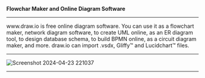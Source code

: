 <b>Flowchar Maker and Online Diagram Software</b>

<hr>

<p>www.draw.io is free online diagram software. You can use it as a flowchart maker, network diagram software, to create UML online, as an ER diagram tool, to design database schema, to build BPMN online, as a circuit diagram maker, and more. draw.io can import .vsdx, Gliffy™ and Lucidchart™ files.</p>

<hr>

![Screenshot 2024-04-23 221037](https://github.com/Oureyelet/Active-Directory-Home-Lab-Project/assets/69697624/1631d766-92af-45b5-bf75-104a2b9b3b79)


<hr>
